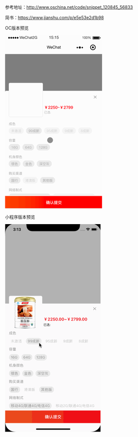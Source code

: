 参考地址：http://www.oschina.net/code/snippet_120845_56833


简书：https://www.jianshu.com/p/e5e53e2d1b98

OC版本预览


![image](https://github.com/Monkiki920/SKU/blob/master/js_sku.gif)


小程序版本预览


![image](https://github.com/Monkiki920/SKU/blob/master/oc_sku.gif)
